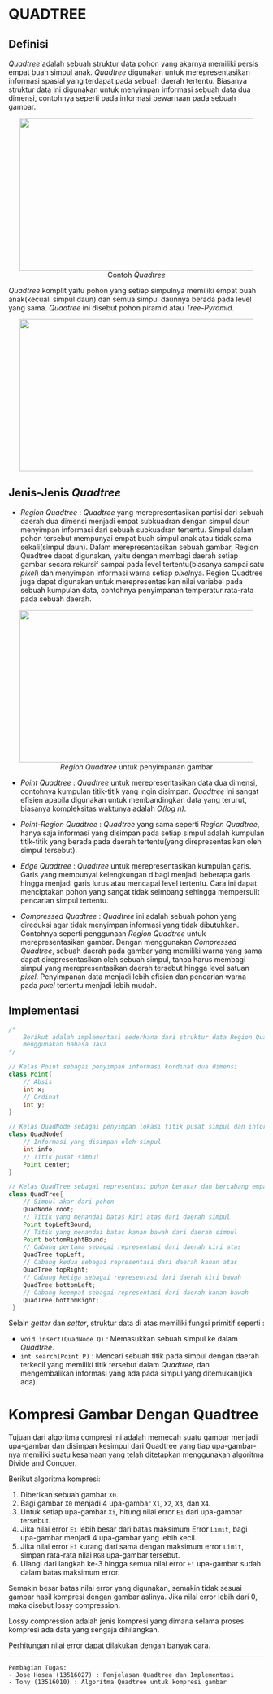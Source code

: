 # QUADTREE
## Definisi
*Quadtree* adalah sebuah struktur data pohon yang akarnya memiliki persis empat buah simpul anak. *Quadtree* digunakan untuk merepresentasikan informasi spasial yang terdapat pada sebuah daerah tertentu. Biasanya struktur data ini digunakan untuk menyimpan informasi sebuah data dua dimensi, contohnya seperti pada informasi pewarnaan pada sebuah gambar.

<p align="center">
  <img width="460" height="300" src="http://codeforces.com/predownloaded/7b/ff/7bff9daa7c6aec3f2ff2717b7ee778e9c0ba43f3.png">
 <br/>
 Contoh <i>Quadtree</i>
</p>

*Quadtree* komplit yaitu pohon yang setiap simpulnya memiliki empat buah anak(kecuali simpul daun) dan semua simpul daunnya berada pada level yang sama. *Quadtree* ini disebut pohon piramid atau *Tree-Pyramid*.

<p align="center">
  <img width="460" height="300" src="http://user.engineering.uiowa.edu/~dip/lecture/DataStructures/f3.5.gif">
</p>

## Jenis-Jenis *Quadtree*
- *Region Quadtree* : *Quadtree* yang merepresentasikan partisi dari sebuah daerah dua dimensi menjadi empat subkuadran dengan simpul daun menyimpan informasi dari sebuah subkuadran tertentu. Simpul dalam pohon tersebut mempunyai empat buah simpul anak atau tidak sama sekali(simpul daun). Dalam merepresentasikan sebuah gambar, Region Quadtree dapat digunakan, yaitu dengan membagi daerah setiap gambar secara rekursif sampai pada level tertentu(biasanya sampai satu *pixel*) dan menyimpan informasi warna setiap *pixel*nya. Region Quadtree juga dapat digunakan untuk merepresentasikan nilai variabel pada sebuah kumpulan data, contohnya penyimpanan temperatur rata-rata pada sebuah daerah.
<p align="center">
  <img width="460" height="300" src="https://upload.wikimedia.org/wikipedia/commons/d/d7/Quadtree_compression_of_an_image.gif">
 <br/>
 <i>Region Quadtree</i> untuk penyimpanan gambar
</p>

- *Point Quadtree* : *Quadtree* untuk merepresentasikan data dua dimensi, contohnya kumpulan titik-titik yang ingin disimpan. *Quadtree* ini sangat efisien apabila digunakan untuk membandingkan data yang terurut, biasanya kompleksitas waktunya adalah *O(log n)*.

- *Point-Region Quadtree* : *Quadtree* yang sama seperti *Region Quadtree*, hanya saja informasi yang disimpan pada setiap simpul adalah kumpulan titik-titik yang berada pada daerah tertentu(yang direpresentasikan oleh simpul tersebut).

- *Edge Quadtree* : *Quadtree* untuk merepresentasikan kumpulan garis. Garis yang mempunyai kelengkungan dibagi menjadi beberapa garis hingga menjadi garis lurus atau mencapai level tertentu. Cara ini dapat menciptakan pohon yang sangat tidak seimbang sehingga mempersulit pencarian simpul tertentu.

- *Compressed Quadtree* : *Quadtree* ini adalah sebuah pohon yang direduksi agar tidak menyimpan informasi yang tidak dibutuhkan. Contohnya seperti penggunaan *Region Quadtree* untuk merepresentasikan gambar. Dengan menggunakan *Compressed Quadtree*, sebuah daerah pada gambar yang memiliki warna yang sama dapat direpresentasikan oleh sebuah simpul, tanpa harus membagi simpul yang merepresentasikan daerah tersebut hingga level satuan *pixel*. Penyimpanan data menjadi lebih efisien dan pencarian warna pada *pixel* tertentu menjadi lebih mudah.

## Implementasi

```java
/*
	Berikut adalah implementasi sederhana dari struktur data Region Quadtree
    menggunakan bahasa Java
*/

// Kelas Point sebagai penyimpan informasi kordinat dua dimensi
class Point{
	// Absis
	int x;
    // Ordinat
    int y;
}

// Kelas QuadNode sebagai penyimpan lokasi titik pusat simpul dan informasinya
class QuadNode{
	// Informasi yang disimpan oleh simpul
	int info;
    // Titik pusat simpul
	Point center;
}

// Kelas QuadTree sebagai representasi pohon berakar dan bercabang empat
class QuadTree{
	// Simpul akar dari pohon
	QuadNode root;
    // Titik yang menandai batas kiri atas dari daerah simpul
	Point topLeftBound;
    // Titik yang menandai batas kanan bawah dari daerah simpul
	Point bottomRightBound;
    // Cabang pertama sebagai representasi dari daerah kiri atas
	QuadTree topLeft;
    // Cabang kedua sebagai representasi dari daerah kanan atas
	QuadTree topRight;
    // Cabang ketiga sebagai representasi dari daerah kiri bawah
	QuadTree bottomLeft;
    // Cabang keempat sebagai representasi dari daerah kanan bawah
	QuadTree bottomRight;
 }
```
Selain *getter* dan *setter*, struktur data di atas memiliki fungsi primitif seperti :

- ```void insert(QuadNode Q)``` : Memasukkan sebuah simpul ke dalam *Quadtree*.
- ```int search(Point P)``` : Mencari sebuah titik pada simpul dengan daerah terkecil yang memiliki titik tersebut dalam *Quadtree*, dan mengembalikan informasi yang ada pada simpul yang ditemukan(jika ada).


# Kompresi Gambar Dengan Quadtree

Tujuan dari algoritma compresi ini adalah memecah suatu gambar menjadi upa-gambar 
dan disimpan kesimpul dari Quadtree yang tiap upa-gambar-nya memiliki suatu kesamaan yang telah ditetapkan
menggunakan algoritma Divide and Conquer.

Berikut algoritma kompresi:
1. Diberikan sebuah gambar `X0`.
2. Bagi gambar `X0` menjadi 4 upa-gambar `X1`, `X2`, `X3`, dan `X4`.
3. Untuk setiap upa-gambar `Xi`, hitung nilai error `Ei` dari upa-gambar tersebut.
4. Jika nilai error `Ei` lebih besar dari batas maksimum Error `Limit`, bagi upa-gambar menjadi 4 upa-gambar yang lebih kecil.
5. Jika nilai error `Ei` kurang dari sama dengan maksimum error `Limit`, simpan rata-rata nilai `RGB` upa-gambar tersebut.
6. Ulangi dari langkah ke-3 hingga semua nilai error `Ei` upa-gambar sudah dalam batas maksimum error.

Semakin besar batas nilai error yang digunakan, semakin tidak sesuai gambar hasil kompresi dengan gambar aslinya. Jika nilai error lebih dari 0, maka disebut lossy compression.

Lossy compression adalah jenis kompresi yang dimana selama proses kompresi ada data yang sengaja dihilangkan.

Perhitungan nilai error dapat dilakukan dengan banyak cara.



--------------------------------

	Pembagian Tugas:
	- Jose Hosea (13516027) : Penjelasan Quadtree dan Implementasi
	- Tony (13516010) : Algoritma Quadtree untuk kompresi gambar